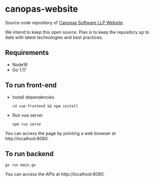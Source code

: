 # canopas-website

Source code repository of [Canopas Software LLP Website](https://canopas.com).

We intend to keep this open source. Plan is to keep the repository up to date with latest technologies and
best practices.

## Requirements
- Node16
- Go 1.17

## To run front-end

- Install dependencies

  ```
  cd vue-frontend && npm install
  ```
- Run vue server
  ```
  npm run serve
  ```

You can access the page by pointing a web browser at http://localhost:8080.

## To run backend

```
go run main.go
```

You can access the APIs at http://localhost:8080.

